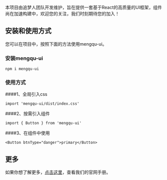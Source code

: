 本项目由追梦人团队开发维护，旨在提供一套基于React的高质量的UI框架，组件尚在加速构建中，欢迎您的关注，我们时刻期待您的加入！

## 安装和使用方式

您可以在项目中，按照下面的方法使用mengqu-ui。

### 安装mengqu-ui

```
npm i mengqu-ui
```

### 使用方式
####1、全局引入css
```
import 'mengqu-ui/dist/index.css'
```
####2、按需引入组件
```
import { Button } from 'mengqu-ui'
```
####3、在组件中使用
```
<Button btnType="danger">primary</Button>
```


## 更多

如果你想了解更多，[点击这里](http://www.antiai.com)，查看我们的官网手册。
